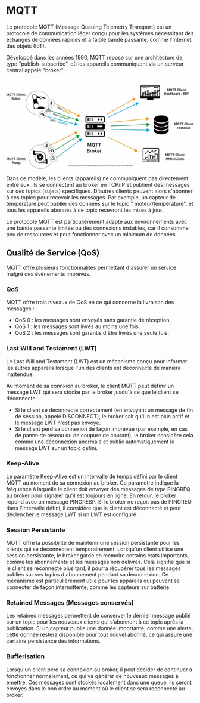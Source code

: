 # MQTT

Le protocole MQTT (Message Queuing Telemetry Transport) est un protocole de communication léger conçu pour les systèmes
nécessitant des échanges de données rapides et à faible bande passante, comme l'Internet des objets (IoT).

Développé dans les années 1990, MQTT repose sur une architecture de type "publish-subscribe", où les appareils
communiquent via un serveur central appelé "broker".

![](./assets/mqtt.jpg)

Dans ce modèle, les clients (appareils) ne communiquent pas directement entre eux. Ils se connectent au broker en TCP/IP
et publient des messages sur des topics (sujets) spécifiques. D'autres clients peuvent alors s'abonner à ces topics pour
recevoir les messages. Par exemple, un capteur de température peut publier des données sur le topic "
moteur/température", et tous les appareils abonnés à ce topic recevront les mises à jour.

Le protocole MQTT est particulièrement adapté aux environnements avec une bande passante limitée ou des connexions
instables, car il consomme peu de ressources et peut fonctionner avec un minimum de données.

## Qualité de Service (QoS)

MQTT offre plusieurs fonctionnalités permettant d'assurer un service malgré des événements imprévus.

### QoS

MQTT offre trois niveaux de QoS en ce qui concerne la livraison des messages :

- QoS 0 : les messages sont envoyés sans garantie de réception.
- QoS 1 : les messages sont livrés au moins une fois.
- QoS 2 : les messages sont garantis d'être livrés une seule fois.

### Last Will and Testament (LWT)

Le Last Will and Testament (LWT) est un mécanisme conçu pour informer les autres appareils lorsque l'un des clients est
déconnecté de manière inattendue.

Au moment de sa connxion au broker, le client MQTT peut définir un message LWT qui sera stocké par le broker jusqu'à ce
que le client se déconnecte.

- Si le client se déconnecte correctement (en envoyant un message de fin de session, appelé DISCONNECT), le broker sait
  qu'il n'est plus actif et le message LWT n'est pas envoyé.
- Si le client perd sa connexion de façon imprévue (par exemple, en cas de panne de réseau ou de coupure de courant), le
  broker considère cela comme une déconnexion anormale et publie automatiquement le message LWT sur un topic défini.

### Keep-Alive

Le paramètre Keep-Alive est un intervalle de temps défini par le client MQTT au moment de sa connexion au broker. Ce
paramètre indique la fréquence à laquelle le client doit envoyer des messages de type PINGREQ au broker pour signaler
qu'il est toujours en ligne. En retour, le broker répond avec un message PINGRESP. Si le broker ne reçoit pas de PINGREQ
dans l’intervalle défini, il considère que le client est déconnecté et peut déclencher le message LWT si un LWT est
configuré.

### Session Persistante

MQTT offre la possibilité de maintenir une session persistante pour les clients qui se déconnectent temporairement.
Lorsqu'un client utilise une session persistante, le broker garde en mémoire certains états importants, comme les
abonnements et les messages non délivrés. Cela signifie que si le client se reconnecte plus tard, il pourra récupérer
tous les messages publiés sur ses topics d'abonnement pendant sa déconnexion. Ce mécanisme est particulièrement utile
pour les appareils qui peuvent se connecter de façon intermittente, comme les capteurs sur batterie.

### Retained Messages (Messages conservés)

Les retained messages permettent de conserver le dernier message publié sur un topic pour les nouveaux clients qui
s’abonnent à ce topic après la publication. Si un capteur publie une donnée importante, comme une alerte, cette donnée
restera disponible pour tout nouvel abonné, ce qui assure une certaine persistance des informations.

### Bufferisation

Lorsqu'un client perd sa connexion au broker, il peut décider de continuer à fonctionner normalement, ce qui va générer
de nouveaux messages à émettre. Ces messages sont stockés localement dans une queue, ils seront envoyés dans le bon
ordre au moment où le client se sera reconnecté au broker.

